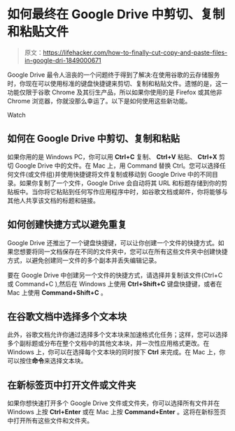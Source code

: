# 如何最终在 Google Drive 中剪切、复制和粘贴文件

> 原文：<https://lifehacker.com/how-to-finally-cut-copy-and-paste-files-in-google-dri-1849000671>

Google Drive 最令人沮丧的一个问题终于得到了解决:在使用谷歌的云存储服务时，你现在可以使用标准的键盘快捷键来剪切、复制和粘贴文件。遗憾的是，这一功能仅限于谷歌 Chrome 及其衍生产品，所以如果你使用的是 Firefox 或其他非 Chrome 浏览器，你就没那么幸运了。以下是如何使用这些新功能。

Watch

## 如何在 Google Drive 中剪切、复制和粘贴

如果你用的是 Windows PC，你可以用 **Ctrl+C** 复制、 **Ctrl+V** 粘贴、 **Ctrl+X** 剪切 Google Drive 中的文件。在 Mac 上，用 Command 替换 Ctrl。您可以选择任何文件(或文件组)并使用快捷键将文件复制或移动到 Google Drive 中的不同目录。如果你复制了一个文件，Google Drive 会自动将其 URL 和标题存储到你的剪贴板中。当你将它粘贴到任何写作应用程序中时，如谷歌文档或邮件，你将能够与其他人共享该文档的标题和链接。

## 如何创建快捷方式以避免重复

Google Drive 还推出了一个键盘快捷键，可以让你创建一个文件的快捷方式。如果您想要将同一文档保存在不同的文件夹中，您可以在所有这些文件夹中创建快捷方式，以避免创建同一文件的多个副本并丢失编辑记录。

要在 Google Drive 中创建另一个文件的快捷方式，请选择并复制该文件(Ctrl+C 或 Command+C ),然后在 Windows 上使用 **Ctrl+Shift+C** 键盘快捷键，或者在 Mac 上使用 **Command+Shift+C** 。

## 在谷歌文档中选择多个文本块

此外，谷歌文档允许你通过选择多个文本块来加速格式化任务；这样，您可以选择多个副标题或分布在整个文档中的其他文本块，并一次性应用格式更改。在 Windows 上，你可以在选择每个文本块的同时按下 **Ctrl** 来完成。在 Mac 上，你可以按住**命令**来选择文本块。

## 在新标签页中打开文件或文件夹

如果你想快速打开多个 Google Drive 文件或文件夹，你可以选择所有文件并在 Windows 上按 **Ctrl+Enter** 或在 Mac 上按 **Command+Enter** 。这将在新标签页中打开所有这些文件和文件夹。